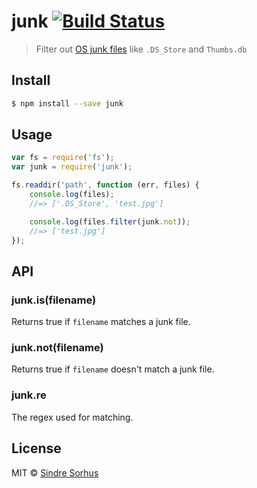 # junk [![Build Status](https://travis-ci.org/sindresorhus/junk.svg?branch=master)](https://travis-ci.org/sindresorhus/junk)

> Filter out [OS junk files](testSpec.js) like `.DS_Store` and `Thumbs.db`


## Install

```sh
$ npm install --save junk
```


## Usage

```js
var fs = require('fs');
var junk = require('junk');

fs.readdir('path', function (err, files) {
	console.log(files);
	//=> ['.DS_Store', 'test.jpg']

	console.log(files.filter(junk.not));
	//=> ['test.jpg']
});
```


## API

### junk.is(filename)

Returns true if `filename` matches a junk file.

### junk.not(filename)

Returns true if `filename` doesn't match a junk file.

### junk.re

The regex used for matching.


## License

MIT © [Sindre Sorhus](http://sindresorhus.com)
